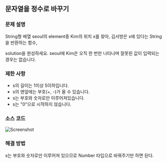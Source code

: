 ## 문자열을 정수로 바꾸기

### 문제 설명
String형 배열 seoul의 element중 Kim의 위치 x를 찾아, 김서방은 x에 있다는 String을 반환하는 함수,

solution을 완성하세요. seoul에 Kim은 오직 한 번만 나타나며 잘못된 값이 입력되는 경우는 없습니다.

### 제한 사항
* s의 길이는 1이상 5이하입니다.
* s의 맨앞에는 부호(+, -)가 올 수 있습니다.
* s는 부호와 숫자로만 이루어져있습니다.
* s는 "0"으로 시작하지 않습니다.


### 소스 코드
![Screenshot](https://raw.github.com/arqhive/algorithmpractice/master/image/strtoint.png)

### 해결 방법

s는 부호와 숫자로만 이루어져 있으므로 Number 타입으로 바꿔주기만 하면 된다.

